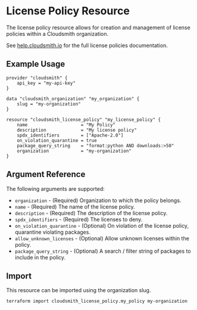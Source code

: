 # License Policy Resource

The license policy resource allows for creation and management of license policies within a Cloudsmith organization.

See [help.cloudsmith.io](https://help.cloudsmith.io/docs/license-policies) for the full license policies documentation.

## Example Usage

```hcl
provider "cloudsmith" {
    api_key = "my-api-key"
}

data "cloudsmith_organization" "my_organization" {
    slug = "my-organization"
}

resource "cloudsmith_license_policy" "my_license_policy" {
    name                    = "My Policy"
    description             = "My license policy"
    spdx_identifiers        = ["Apache-2.0"]
    on_violation_quarantine = true
    package_query_string    = "format:python AND downloads:>50"
    organization            = "my-organization"
}
```

## Argument Reference

The following arguments are supported:

* `organization` - (Required) Organization to which the policy belongs.
* `name` - (Required) The name of the license policy.
* `description` - (Required) The description of the license policy.
* `spdx_identifiers` - (Required) The licenses to deny.
* `on_violation_quarantine` - (Optional) On violation of the license policy, quarantine violating packages.
* `allow_unknown_licenses` - (Optional) Allow unknown licenses within the policy.
* `package_query_string` - (Optional) A search / filter string of packages to include in the policy.

## Import

This resource can be imported using the organization slug.

```shell
terraform import cloudsmith_license_policy.my_policy my-organization
```
